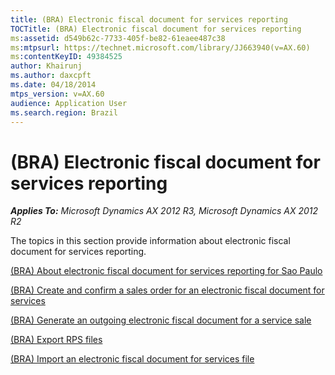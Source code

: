 ```yaml
---
title: (BRA) Electronic fiscal document for services reporting
TOCTitle: (BRA) Electronic fiscal document for services reporting
ms:assetid: d549b62c-7733-405f-be82-61eaee487c38
ms:mtpsurl: https://technet.microsoft.com/library/JJ663940(v=AX.60)
ms:contentKeyID: 49384525
author: Khairunj
ms.author: daxcpft
ms.date: 04/18/2014
mtps_version: v=AX.60
audience: Application User
ms.search.region: Brazil
---
```


# (BRA) Electronic fiscal document for services reporting 


_**Applies To:** Microsoft Dynamics AX 2012 R3, Microsoft Dynamics AX 2012 R2_

The topics in this section provide information about electronic fiscal document for services reporting.

[(BRA) About electronic fiscal document for services reporting for Sao Paulo](bra-about-electronic-fiscal-document-for-services-reporting-for-sao-paulo.md)

[(BRA) Create and confirm a sales order for an electronic fiscal document for services](bra-create-and-confirm-a-sales-order-for-an-electronic-fiscal-document-for-services.md)

[(BRA) Generate an outgoing electronic fiscal document for a service sale](bra-generate-an-outgoing-electronic-fiscal-document-for-a-service-sale.md)

[(BRA) Export RPS files](bra-export-rps-files.md)

[(BRA) Import an electronic fiscal document for services file](bra-import-an-electronic-fiscal-document-for-services-file.md)

  


